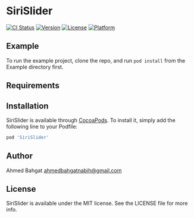 # SiriSlider

[![CI Status](https://img.shields.io/travis/ahmedbahgaten/SiriSlider.svg?style=flat)](https://travis-ci.org/ahmedbahgaten/SiriSlider)
[![Version](https://img.shields.io/cocoapods/v/SiriSlider.svg?style=flat)](https://cocoapods.org/pods/SiriSlider)
[![License](https://img.shields.io/cocoapods/l/SiriSlider.svg?style=flat)](https://cocoapods.org/pods/SiriSlider)
[![Platform](https://img.shields.io/cocoapods/p/SiriSlider.svg?style=flat)](https://cocoapods.org/pods/SiriSlider)

## Example

To run the example project, clone the repo, and run `pod install` from the Example directory first.

## Requirements

## Installation

SiriSlider is available through [CocoaPods](https://cocoapods.org). To install
it, simply add the following line to your Podfile:

```ruby
pod 'SiriSlider'
```

## Author

Ahmed Bahgat ahmedbahgatnabih@gmail.com

## License

SiriSlider is available under the MIT license. See the LICENSE file for more info.
